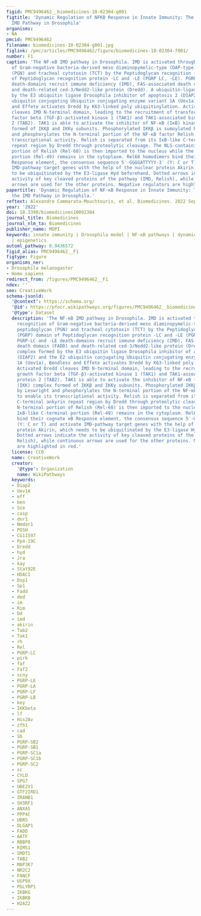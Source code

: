 ```yaml
---
figid: PMC9496462__biomedicines-10-02304-g001
figtitle: 'Dynamic Regulation of NFKB Response in Innate Immunity: The Case of the
  IMD Pathway in Drosophila'
organisms:
- NA
pmcid: PMC9496462
filename: biomedicines-10-02304-g001.jpg
figlink: /pmc/articles/PMC9496462/figure/biomedicines-10-02304-f001/
number: F1
caption: 'The NF-κB IMD pathway in Drosophila. IMD is activated through the recognition
  of Gram-negative bacteria-derived meso diaminopymelic-type (DAP-type) peptidoglycan
  (PGN) and tracheal cytotoxin (TCT) by the Peptidoglycan recognition (PGRP) domain
  of Peptidoglycan recognition protein -LC and -LE (PGRP LC, -LE). PGRP-LC and -LE
  death-domains recruit immune deficiency (IMD), FAS-associated death domain (FADD)
  and death-related ced-3/Nedd2-like protein (Dredd). A ubiquitin-ligase complex formed
  by the E3 ubiquitin ligase Drosophila inhibitor of apoptosis 2 (DIAP2) and the E2
  ubiquitin conjugating Ubiquitin conjugating enzyme variant 1A (Uev1a), Bendless
  and Effete activates Dredd by K63-linked poly ubiquitinylation. Activated Dredd
  cleaves IMD N-terminal domain, leading to the recruitment of transforming growth
  factor beta (TGF-β)-activated kinase 1 (TAK1) and TAK1-associated binding protein
  2 (TAB2). TAK1 is able to activate the inhibitor of NF-κB (IκB) kinase (IKK) complex
  formed of IKKβ and IKKγ subunits. Phosphorylated IKKβ is sumoylated by Leswright
  and phosphorylates the N-terminal portion of the NF-κB factor Relish to enable its
  transcriptional activity. Relish is separated from its IκB-like C-terminal ankyrin
  repeat region by Dredd through proteolytic cleavage. The NLS-containing N-terminal
  portion of Relish (Rel-68) is then imported to the nucleus while the IκB-like C-terminal
  portion (Rel-49) remains in the cytoplasm. Rel68 homodimers bind their cognate κB
  Response element, the consensus sequence 5′-GGGGATTYYY-3′ (Y: C or T) and activate
  IMD-pathway target genes with the help of the nuclear protein Akirin, which needs
  to be ubiquitinated by the E3-ligase Hyd beforehand. Dotted arrows indicate the
  activity of key cleaved proteins of the pathway (IMD, Relish), while continuous
  arrows are used for the other proteins. Negative regulators are highlighted in red.'
papertitle: 'Dynamic Regulation of NF-κB Response in Innate Immunity: The Case of
  the IMD Pathway in Drosophila.'
reftext: Alexandre Cammarata-Mouchtouris, et al. Biomedicines. 2022 Sep;10(9):2304.
year: '2022'
doi: 10.3390/biomedicines10092304
journal_title: Biomedicines
journal_nlm_ta: Biomedicines
publisher_name: MDPI
keywords: innate immunity | Drosophila model | NF-κB pathways | dynamic regulation
  | epigenetics
automl_pathway: 0.9436572
figid_alias: PMC9496462__F1
figtype: Figure
organisms_ner:
- Drosophila melanogaster
- Homo sapiens
redirect_from: /figures/PMC9496462__F1
ndex: ''
seo: CreativeWork
schema-jsonld:
  '@context': https://schema.org/
  '@id': https://pfocr.wikipathways.org/figures/PMC9496462__biomedicines-10-02304-g001.html
  '@type': Dataset
  description: 'The NF-κB IMD pathway in Drosophila. IMD is activated through the
    recognition of Gram-negative bacteria-derived meso diaminopymelic-type (DAP-type)
    peptidoglycan (PGN) and tracheal cytotoxin (TCT) by the Peptidoglycan recognition
    (PGRP) domain of Peptidoglycan recognition protein -LC and -LE (PGRP LC, -LE).
    PGRP-LC and -LE death-domains recruit immune deficiency (IMD), FAS-associated
    death domain (FADD) and death-related ced-3/Nedd2-like protein (Dredd). A ubiquitin-ligase
    complex formed by the E3 ubiquitin ligase Drosophila inhibitor of apoptosis 2
    (DIAP2) and the E2 ubiquitin conjugating Ubiquitin conjugating enzyme variant
    1A (Uev1a), Bendless and Effete activates Dredd by K63-linked poly ubiquitinylation.
    Activated Dredd cleaves IMD N-terminal domain, leading to the recruitment of transforming
    growth factor beta (TGF-β)-activated kinase 1 (TAK1) and TAK1-associated binding
    protein 2 (TAB2). TAK1 is able to activate the inhibitor of NF-κB (IκB) kinase
    (IKK) complex formed of IKKβ and IKKγ subunits. Phosphorylated IKKβ is sumoylated
    by Leswright and phosphorylates the N-terminal portion of the NF-κB factor Relish
    to enable its transcriptional activity. Relish is separated from its IκB-like
    C-terminal ankyrin repeat region by Dredd through proteolytic cleavage. The NLS-containing
    N-terminal portion of Relish (Rel-68) is then imported to the nucleus while the
    IκB-like C-terminal portion (Rel-49) remains in the cytoplasm. Rel68 homodimers
    bind their cognate κB Response element, the consensus sequence 5′-GGGGATTYYY-3′
    (Y: C or T) and activate IMD-pathway target genes with the help of the nuclear
    protein Akirin, which needs to be ubiquitinated by the E3-ligase Hyd beforehand.
    Dotted arrows indicate the activity of key cleaved proteins of the pathway (IMD,
    Relish), while continuous arrows are used for the other proteins. Negative regulators
    are highlighted in red.'
  license: CC0
  name: CreativeWork
  creator:
    '@type': Organization
    name: WikiPathways
  keywords:
  - Diap2
  - Uev1A
  - eff
  - ben
  - Sce
  - casp
  - dnr1
  - Nmdar1
  - POSH
  - CG11597
  - Pp4-19C
  - Dredd
  - hyd
  - Jra
  - kay
  - Stat92E
  - HDAC1
  - Dsp1
  - Sp1
  - Fadd
  - ded
  - im
  - Rim
  - Dd
  - imd
  - akirin
  - Tab2
  - Tak1
  - rh
  - Rel
  - PGRP-LC
  - pirk
  - faf
  - Faf2
  - scny
  - PGRP-LE
  - PGRP-LA
  - PGRP-LF
  - PGRP-LB
  - key
  - IKKbeta
  - lf
  - His2Av
  - zfh1
  - cad
  - Sb
  - PGRP-SB2
  - PGRP-SB1
  - PGRP-SC1a
  - PGRP-SC1b
  - PGRP-SC2
  - sc
  - CYLD
  - SPG7
  - UBE2V1
  - GTF2IRD1
  - ZRANB1
  - SH3RF1
  - ANXA5
  - PPP4C
  - UBR5
  - DLGAP1
  - FADD
  - AATF
  - RBBP8
  - RIMS1
  - SMDT1
  - TAB2
  - MAP3K7
  - NR2C2
  - FANCF
  - USP9X
  - PGLYRP1
  - IKBKG
  - IKBKB
  - H2AZ2
---
```

